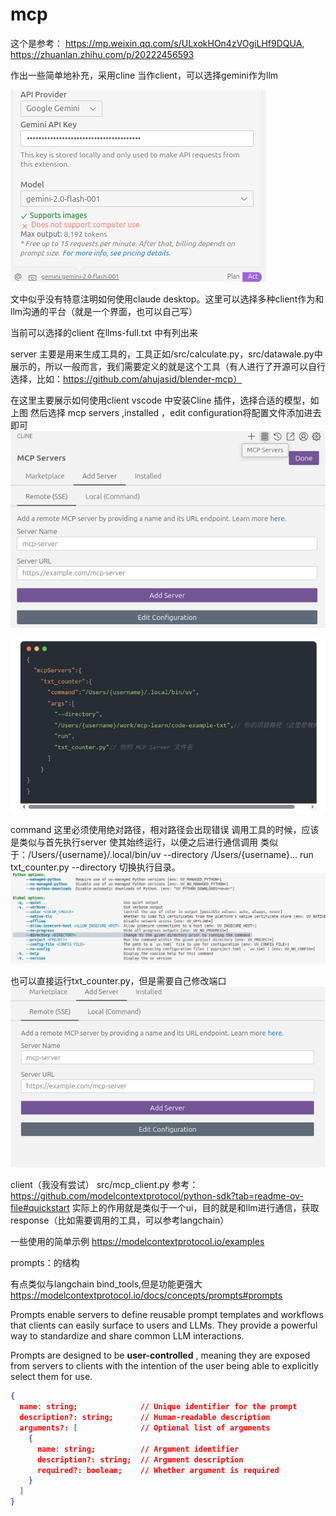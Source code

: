 # mcp

这个是参考：
https://mp.weixin.qq.com/s/ULxokHOn4zVOgiLHf9DQUA,
https://zhuanlan.zhihu.com/p/20222456593

作出一些简单地补充，采用cline 当作client，可以选择gemini作为llm

![1743774040990](image/README/1743774040990.png)

文中似乎没有特意注明如何使用claude desktop。这里可以选择多种client作为和llm沟通的平台（就是一个界面，也可以自己写）

当前可以选择的client 在llms-full.txt 中有列出来

server 主要是用来生成工具的，工具正如/src/calculate.py，src/datawale.py中展示的，所以一般而言，我们需要定义的就是这个工具（有人进行了开源可以自行选择，比如：https://github.com/ahujasid/blender-mcp）

在这里主要展示如何使用client
vscode 中安装Cline 插件，选择合适的模型，如上图
然后选择 mcp servers ,installed ，edit configuration将配置文件添加进去即可
![1743774942455](image/README/1743774942455.png)

![1743774549113](image/README/1743774549113.png)

command 这里必须使用绝对路径，相对路径会出现错误
调用工具的时候，应该是类似与首先执行server 使其始终运行，以便之后进行通信调用
类似于：/Users/{username}/.local/bin/uv --directory /Users/{username}... run txt_counter.py
--directory 切换执行目录。
![1743774752161](image/README/1743774752161.png)

也可以直接运行txt_counter.py，但是需要自己修改端口
![1743774856667](image/README/1743774856667.png)

client（我没有尝试）
src/mcp_client.py
参考：https://github.com/modelcontextprotocol/python-sdk?tab=readme-ov-file#quickstart
实际上的作用就是类似于一个ui，目的就是和llm进行通信，获取response（比如需要调用的工具，可以参考langchain）

一些使用的简单示例
https://modelcontextprotocol.io/examples

prompts：的结构

有点类似与langchain bind_tools,但是功能更强大
https://modelcontextprotocol.io/docs/concepts/prompts#prompts

Prompts enable servers to define reusable prompt templates and workflows that clients can easily surface to users and LLMs. They provide a powerful way to standardize and share common LLM interactions.

Prompts are designed to be  **user-controlled** , meaning they are exposed from servers to clients with the intention of the user being able to explicitly select them for use.

```json
{
  name: string;              // Unique identifier for the prompt
  description?: string;      // Human-readable description
  arguments?: [              // Optional list of arguments
    {
      name: string;          // Argument identifier
      description?: string;  // Argument description
      required?: boolean;    // Whether argument is required
    }
  ]
}

```
